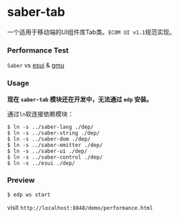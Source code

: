 saber-tab
===

一个适用于移动端的UI组件库Tab类。`ECOM UI v1.1`规范实现。

### Performance Test


`Saber` vs [esui](https://github.com/ecomfe/esui) & [gmu](https://github.com/gmuteam/GMU)


### Usage

**现在 `saber-tab` 模块还在开发中，无法通过 `edp` 安装。**

通过`ln`软连接依赖模块：

	$ ln -s ../saber-lang ./dep/
	$ ln -s ../saber-string ./dep/
	$ ln -s ../saber-dom ./dep/
	$ ln -s ../saber-emitter ./dep/
	$ ln -s ../saber-ui ./dep/
	$ ln -s ../saber-control ./dep/
	$ ln -s ../esui ./dep/

### Preview
	
	$ edp ws start

visit `http://localhost:8848/demo/performance.html`